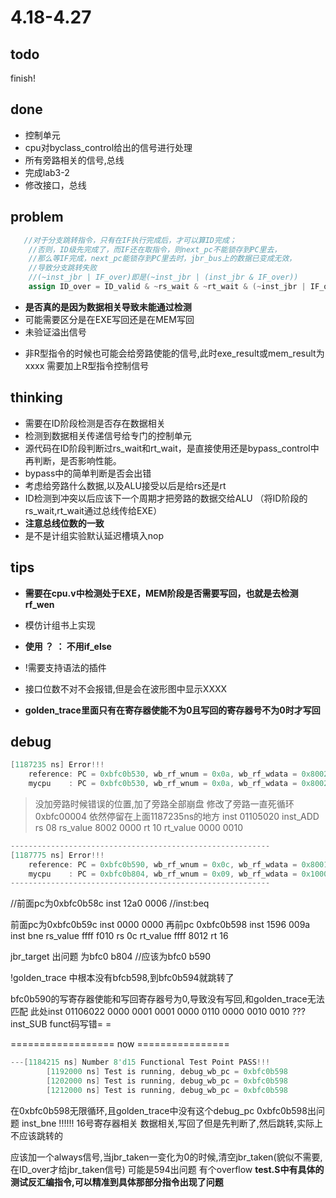 # 4.18-4.27

## todo

finish!

## done

- 控制单元
- cpu对byclass_control给出的信号进行处理
- 所有旁路相关的信号,总线
- 完成lab3-2
- 修改接口，总线

## problem

```verilog
   //对于分支跳转指令，只有在IF执行完成后，才可以算ID完成；
    //否则，ID级先完成了，而IF还在取指令，则next_pc不能锁存到PC里去，
    //那么等IF完成，next_pc能锁存到PC里去时，jbr_bus上的数据已变成无效，
    //导致分支跳转失败
    //(~inst_jbr | IF_over)即是(~inst_jbr | (inst_jbr & IF_over))
    assign ID_over = ID_valid & ~rs_wait & ~rt_wait & (~inst_jbr | IF_over);
```

- **是否真的是因为数据相关导致未能通过检测**
- 可能需要区分是在EXE写回还是在MEM写回
- 未验证溢出信号

>
- 非R型指令的时候也可能会给旁路使能的信号,此时exe_result或mem_result为xxxx
需要加上R型指令控制信号

## thinking

- 需要在ID阶段检测是否存在数据相关
- 检测到数据相关传递信号给专门的控制单元
- 源代码在ID阶段判断过rs_wait和rt_wait，是直接使用还是bypass_control中再判断，是否影响性能。
- bypass中的简单判断是否会出错
- 考虑给旁路什么数据,以及ALU接受以后是给rs还是rt
- ID检测到冲突以后应该下一个周期才把旁路的数据交给ALU
（将ID阶段的rs_wait,rt_wait通过总线传给EXE）
- **注意总线位数的一致**
- 是不是计组实验默认延迟槽填入nop

## tips

- **需要在cpu.v中检测处于EXE，MEM阶段是否需要写回，也就是去检测rf_wen**
- 模仿计组书上实现
- **使用 ？ ： 不用if_else**
- !需要支持语法的插件
- 接口位数不对不会报错,但是会在波形图中显示XXXX

- **golden_trace里面只有在寄存器使能不为0且写回的寄存器号不为0时才写回**

## debug

```c
[1187235 ns] Error!!!
    reference: PC = 0xbfc0b530, wb_rf_wnum = 0x0a, wb_rf_wdata = 0x80020010
    mycpu    : PC = 0xbfc0b530, wb_rf_wnum = 0x0a, wb_rf_wdata = 0x80025020
```

>没加旁路时候错误的位置,加了旁路全部崩盘
>修改了旁路一直死循环0xbfc00004
依然停留在上面1187235ns的地方
inst 01105020 inst_ADD
rs 08 rs_value 8002 0000
rt 10 rt_value 0000 0010

```c
----------------------------------------------------------
[1187775 ns] Error!!!
    reference: PC = 0xbfc0b590, wb_rf_wnum = 0x0c, wb_rf_wdata = 0x8001fff0
    mycpu    : PC = 0xbfc0b804, wb_rf_wnum = 0x09, wb_rf_wdata = 0x10000000
----------------------------------------------------------
```

//前面pc为0xbfc0b58c inst 12a0 0006
//inst:beq

前面pc为0xbfc0b59c  inst 0000 0000
再前pc  0xbfc0b598  inst 1596 009a inst bne
rs_value ffff f010      rs 0c
rt_value ffff 8012      rt 16

jbr_target 出问题 为bfc0 b804 //应该为bfc0 b590

!golden_trace 中根本没有bfcb598,到bfc0b594就跳转了

bfc0b590的写寄存器使能和写回寄存器号为0,导致没有写回,和golden_trace无法匹配
此处inst 01106022  0000 0001 0001 0000 0110 0000 0010 0010
??? inst_SUB funct码写错= =

================== now ================

``` verilog
---[1184215 ns] Number 8'd15 Functional Test Point PASS!!!
        [1192000 ns] Test is running, debug_wb_pc = 0xbfc0b598
        [1202000 ns] Test is running, debug_wb_pc = 0xbfc0b598
        [1212000 ns] Test is running, debug_wb_pc = 0xbfc0b598
```

在0xbfc0b598无限循环,且golden_trace中没有这个debug_pc
0xbfc0b598出问题 inst_bne
!!!!!! 16号寄存器相关
数据相关,写回了但是先判断了,然后跳转,实际上不应该跳转的

应该加一个always信号,当jbr_taken一变化为0的时候,清空jbr_taken(貌似不需要,在ID_over才给jbr_taken信号)
可能是594出问题 有个overflow
**test.S中有具体的测试反汇编指令,可以精准到具体那部分指令出现了问题**

